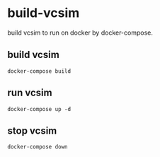 # build-vcsim

build vcsim to run on docker by docker-compose.

## build vcsim

```
docker-compose build
```

## run vcsim

```
docker-compose up -d
```

## stop vcsim

```
docker-compose down
```


